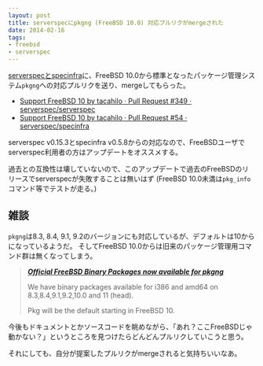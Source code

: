 ```yaml
---
layout: post
title: serverspecにpkgng (FreeBSD 10.0) 対応プルリクがmergeされた
date: 2014-02-16
tags:
- freebsd
- serverspec
---
```

[serverspecとspecinfra](http://serverspec.org/)に、FreeBSD 10.0から標準となったパッケージ管理システム`pkgng`への対応プルリクを送り、mergeしてもらった。

 * [Support FreeBSD 10 by tacahilo · Pull Request #349 · serverspec/serverspec](https://github.com/serverspec/serverspec/pull/349)
 * [Support FreeBSD 10 by tacahilo · Pull Request #54 · serverspec/specinfra](https://github.com/serverspec/specinfra/pull/54)

serverspec v0.15.3とspecinfra v0.5.8からの対応なので、FreeBSDユーザでserverspec利用者の方はアップデートをオススメする。

過去との互換性は壊していないので、このアップデートで過去のFreeBSDのリリースでserverspecが失敗することは無いはず
 (FreeBSD 10.0未満は`pkg_info`コマンド等でテストが走る。) 

## 雑談

`pkgng`は8.3, 8.4, 9.1, 9.2のバージョンにも対応しているが、デフォルトは10からになっているようだ。
そしてFreeBSD 10.0からは旧来のパッケージ管理用コマンド群は無くなってしまう。

> [___Official FreeBSD Binary Packages now available for pkgng___](http://lists.freebsd.org/pipermail/freebsd-pkg/2013-October/000107.html)
> 
> We have binary packages available for i386 and amd64 on
> 8.3,8.4,9.1,9.2,10.0 and 11 (head).
> 
> Pkg will be the default starting in FreeBSD 10.

今後もドキュメントとかソースコードを眺めながら、「あれ？ここFreeBSDじゃ動かない？」というところを見つけたらどんどんプルリクしていこうと思う。

それにしても、自分が提案したプルリクがmergeされると気持ちいいなあ。
